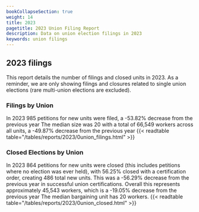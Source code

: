 ```yaml
---
bookCollapseSection: true
weight: 14
title: 2023
pagetitle: 2023 Union Filing Report
description: Data on union election filings in 2023
keywords: union filings
---
```


## 2023 filings

This report details the number of filings and closed units in 2023. As a reminder, we are only showing filings and closures related to single union elections (rare multi-union elections are excluded).

### Filings by Union
In 2023 985 petitions for new units were filed, a -53.82% decrease from the previous year The median size was 20 with a total of 66,549 workers across all units, a -49.87% decrease from the previous year
{{< readtable table="/tables/reports/2023/0union_filings.html" >}}

### Closed Elections by Union
In 2023 864 petitions for new units were closed (this includes petitions where no election was ever held), with 56.25% closed with a certification order, creating 486 total new units. This was a -56.29% decrease from the previous year in successful union certifications. Overall this represents approximately 45,543 workers, which is a -19.05% decrease from the previous year The median bargaining unit has 20 workers.
{{< readtable table="/tables/reports/2023/0union_closed.html" >}}
